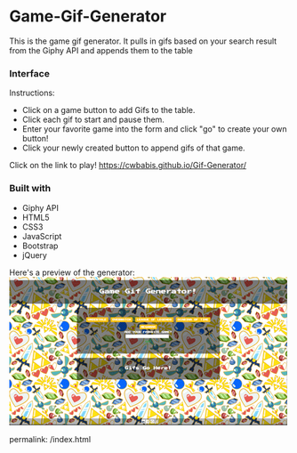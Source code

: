 # Game-Gif-Generator
This is the game gif generator. It pulls in gifs based on your search result from the Giphy API and appends them to the table

### Interface

Instructions:
* Click on a game button to add Gifs to the table.
* Click each gif to start and pause them.
* Enter your favorite game into the form and click "go" to create your own button!
* Click your newly created button to append gifs of that game.

Click on the link to play!
https://cwbabis.github.io/Gif-Generator/


### Built with
* Giphy API
* HTML5
* CSS3
* JavaScript
* Bootstrap
* jQuery

Here's a preview of the generator:
![](generator.gif "gif")

permalink: /index.html
